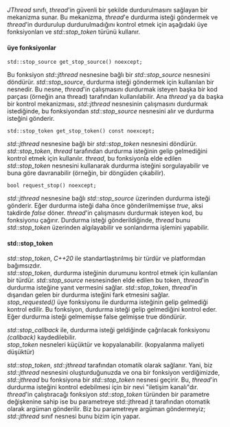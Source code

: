 _JThread_ sınıfı, _thread_'in güvenli bir şekilde durdurulmasını sağlayan bir mekanizma sunar. Bu mekanizma, _thread_'e durdurma isteği göndermek ve _thread_'in durdurulup durdurulmadığını kontrol etmek için aşağıdaki üye fonksiyonları ve _std::stop_token_ türünü kullanır.
#### üye fonksiyonlar
```
std::stop_source get_stop_source() noexcept;
```
Bu fonksiyon _std::jthread_ nesnesine bağlı bir _std::stop_source_ nesnesini döndürür. _std::stop_source_, durdurma isteği göndermek için kullanılan bir nesnedir. Bu nesne, _thread_'in çalışmasını durdurmak isteyen başka bir kod parçası (örneğin ana thread) tarafından kullanılabilir. Ana _thread_ ya da başka bir kontrol mekanizması, _std::jthread_ nesnesinin çalışmasını durdurmak istediğinde, bu fonksiyondan _std::stop_source_ nesnesini alır ve durdurma isteğini gönderir.

```
std::stop_token get_stop_token() const noexcept;
```
_std::jthread_ nesnesine bağlı bir _std::stop_token_ nesnesini döndürür. _std::stop_token_, _thread_ tarafından durdurma isteğinin gelip gelmediğini kontrol etmek için kullanılır. _thread_, bu fonksiyonla elde edilen _std::stop_token_ nesnesini kullanarak durdurma isteğini sorgulayabilir ve buna göre davranabilir (örneğin, bir döngüden çıkabilir).

```
bool request_stop() noexcept;
```

_std::jthread_ nesnesine bağlı _std::stop_source_ üzerinden durdurma isteği gönderir. Eğer durdurma isteği daha önce gönderilmemişse _true_, aksi takdirde _false_ döner.
_thread_'in çalışmasını durdurmak isteyen kod, bu fonksiyonu çağırır. Durdurma isteği gönderildiğinde, _thread_ bunu _std::stop_token_ üzerinden algılayabilir ve sonlandırma işlemini yapabilir.

#### std::stop_token
_std::stop_token_, _C++20_ ile standartlaştırılmış bir türdür ve platformdan bağımsızdır. <br>
_std::stop_token_, durdurma isteğinin durumunu kontrol etmek için kullanılan bir türdür. _std::stop_source_ nesnesinden elde edilen bu token, _thread_'in durdurma isteğine yanıt vermesini sağlar.
_std::stop_token_, _thread_'in dışarıdan gelen bir durdurma isteğini fark etmesini sağlar.<br>
 _stop_requested()_ üye fonksiyonu ile durdurma isteğinin gelip gelmediği kontrol edilir. Bu fonksiyon, durdurma isteği gelip gelmediğini kontrol eder. Eğer durdurma isteği gelmemişse false gelmişse true döndürür.

_std::stop_callback_ ile, durdurma isteği geldiğinde çağrılacak fonksiyonu _(callback)_ kaydedilebilir.<br>
_stop_token_ nesneleri küçüktür ve kopyalanabilir. (kopyalanma maliyeti düşüktür)

_std::stop_token_, _std::jthread_ tarafından otomatik olarak sağlanır. 
Yani, biz _std::jthread_ nesnesini oluşturduğunuzda ve ona bir fonksiyon verdiğimizde, _std::jthread_ bu fonksiyona bir _std::stop_token_ nesnesi geçirir. Bu, _thread_'in durdurma isteğini kontrol edebilmesi için bir nevi "iletişim kanalı"dır.
_thread_'in çalıştıracağı fonksiyon _std::stop_token_ türünden bir parametre değişkenine sahip ise bu parametreye std::jthread jt tarafından otomatik olarak argüman gönderilir. Biz bu parametreye argüman göndermeyiz; _std::jthread_ sınıf nesnesi bunu bizim için yapar.




